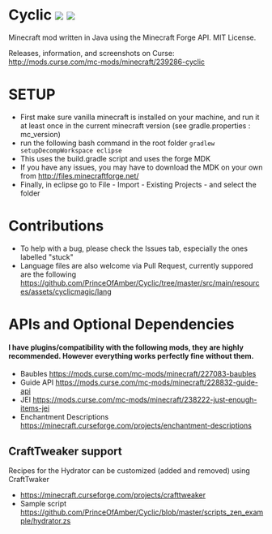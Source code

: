
# Cyclic [![](http://cf.way2muchnoise.eu/239286.svg)](https://minecraft.curseforge.com/projects/cyclic) [![](http://cf.way2muchnoise.eu/versions/239286.svg)](https://minecraft.curseforge.com/projects/cyclic)

Minecraft mod written in Java using the Minecraft Forge API.  MIT License.


Releases, information, and screenshots on Curse: http://mods.curse.com/mc-mods/minecraft/239286-cyclic


# SETUP

- First make sure vanilla minecraft is installed on your machine, and run it at least once in the current minecraft version (see gradle.properties : mc_version)
- run the following bash command in the root folder
`gradlew setupDecompWorkspace eclipse`
- This uses the build.gradle script and uses the forge MDK
- If you have any issues, you may have to download the MDK on your own from http://files.minecraftforge.net/ 
- Finally, in eclipse go to File - Import - Existing Projects - and select the folder


# Contributions

- To help with a bug, please check the Issues tab, especially the ones labelled "stuck"
- Language files are also welcome via Pull Request, currently suppored are the following https://github.com/PrinceOfAmber/Cyclic/tree/master/src/main/resources/assets/cyclicmagic/lang


# APIs and Optional Dependencies
#### I have plugins/compatibility with the following mods, they are highly recommended.  However everything works perfectly fine without them.

- Baubles https://mods.curse.com/mc-mods/minecraft/227083-baubles
- Guide API https://mods.curse.com/mc-mods/minecraft/228832-guide-api
- JEI https://mods.curse.com/mc-mods/minecraft/238222-just-enough-items-jei
- Enchantment Descriptions https://minecraft.curseforge.com/projects/enchantment-descriptions

## CraftTweaker support

Recipes for the Hydrator can be customized (added and removed) using CraftTwaker
- https://minecraft.curseforge.com/projects/crafttweaker
- Sample script https://github.com/PrinceOfAmber/Cyclic/blob/master/scripts_zen_example/hydrator.zs


